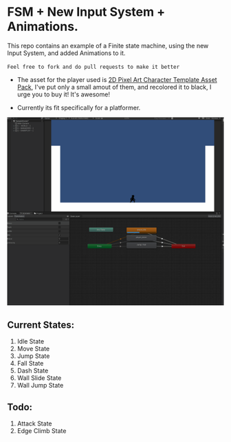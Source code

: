 # FSM + New Input System + Animations.

This repo contains an example of a Finite state machine, using the new Input System, and added Animations to it.

`Feel free to fork and do pull requests to make it better`

* The asset for the player used is [2D Pixel Art Character Template Asset Pack](https://zegley.itch.io/2d-platformermetroidvania-asset-pack), I've put only a small amout of them, and recolored it to black, I urge you to buy it! It's awesome!

* Currently its fit specifically for a platformer.

![demo](demo.gif)
## Current States:

1. Idle State
2. Move State
3. Jump State
4. Fall State
5. Dash State
6. Wall Slide State
7. Wall Jump State

## Todo:
1. Attack State
2. Edge Climb State